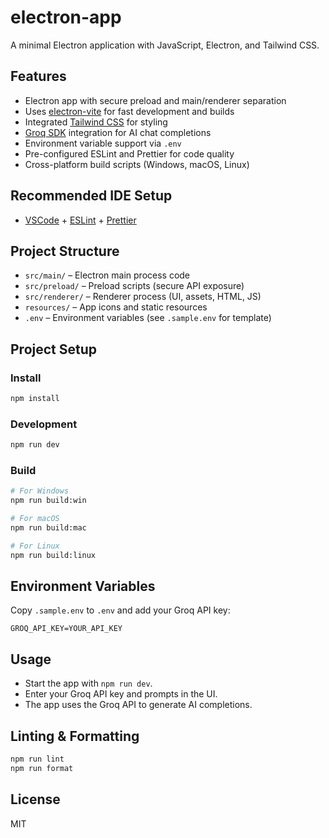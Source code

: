 # electron-app

A minimal Electron application with JavaScript, Electron, and Tailwind CSS.

## Features

- Electron app with secure preload and main/renderer separation
- Uses [electron-vite](https://electron-vite.org/) for fast development and builds
- Integrated [Tailwind CSS](https://tailwindcss.com/) for styling
- [Groq SDK](https://www.npmjs.com/package/groq-sdk) integration for AI chat completions
- Environment variable support via `.env`
- Pre-configured ESLint and Prettier for code quality
- Cross-platform build scripts (Windows, macOS, Linux)

## Recommended IDE Setup

- [VSCode](https://code.visualstudio.com/) + [ESLint](https://marketplace.visualstudio.com/items?itemName=dbaeumer.vscode-eslint) + [Prettier](https://marketplace.visualstudio.com/items?itemName=esbenp.prettier-vscode)

## Project Structure

- `src/main/` – Electron main process code
- `src/preload/` – Preload scripts (secure API exposure)
- `src/renderer/` – Renderer process (UI, assets, HTML, JS)
- `resources/` – App icons and static resources
- `.env` – Environment variables (see `.sample.env` for template)

## Project Setup

### Install

```bash
npm install
```

### Development

```bash
npm run dev
```

### Build

```bash
# For Windows
npm run build:win

# For macOS
npm run build:mac

# For Linux
npm run build:linux
```

## Environment Variables

Copy `.sample.env` to `.env` and add your Groq API key:

```env
GROQ_API_KEY=YOUR_API_KEY
```

## Usage

- Start the app with `npm run dev`.
- Enter your Groq API key and prompts in the UI.
- The app uses the Groq API to generate AI completions.

## Linting & Formatting

```bash
npm run lint
npm run format
```

## License

MIT
